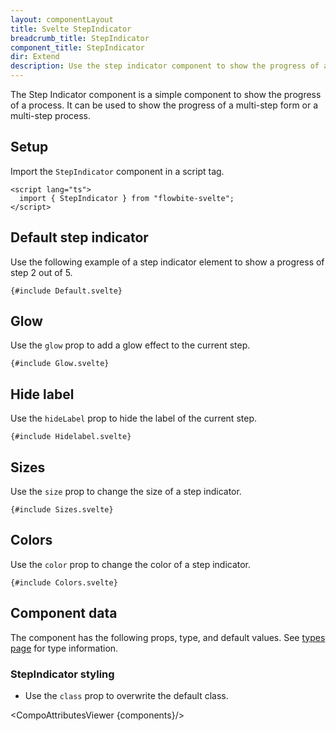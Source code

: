 ```yaml
---
layout: componentLayout
title: Svelte StepIndicator
breadcrumb_title: StepIndicator
component_title: StepIndicator
dir: Extend
description: Use the step indicator component to show the progress of a process.
---
```


<script lang="ts">
  import {  TableProp, TableDefaultRow, CompoAttributesViewer } from '../../utils'
  import { P, A } from '$lib'
  const components = 'StepIndicator'
</script>

The Step Indicator component is a simple component to show the progress of a process. It can be used to show the progress of a multi-step form or a multi-step process.

## Setup

Import the `StepIndicator` component in a script tag.

```svelte example hideOutput
<script lang="ts">
  import { StepIndicator } from "flowbite-svelte";
</script>
```

## Default step indicator

Use the following example of a step indicator element to show a progress of step 2 out of 5.

```svelte example
{#include Default.svelte}
```

## Glow

Use the `glow` prop to add a glow effect to the current step.

```svelte example
{#include Glow.svelte}
```

## Hide label

Use the `hideLabel` prop to hide the label of the current step.

```svelte example
{#include Hidelabel.svelte}
```

## Sizes

Use the `size` prop to change the size of a step indicator.

```svelte example
{#include Sizes.svelte}
```

## Colors

Use the `color` prop to change the color of a step indicator.

```svelte example
{#include Colors.svelte}
```

## Component data

The component has the following props, type, and default values. See [types page](/docs/pages/typescript) for type information.

### StepIndicator styling

- Use the `class` prop to overwrite the default class.

<CompoAttributesViewer {components}/>
